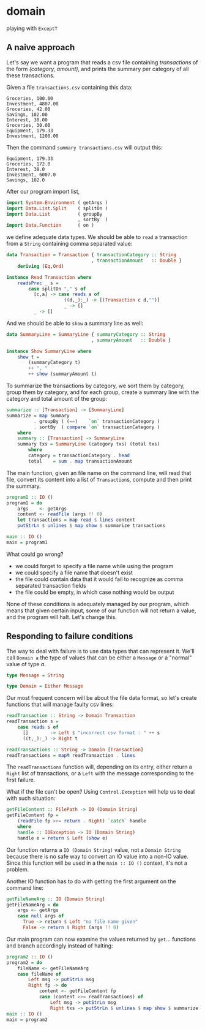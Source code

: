 # domain

playing with `ExceptT` 

## A naive approach

Let's say we want a program that reads a csv file containing _transactions_ of the form _(category, amount)_, and prints the summary per category of all these transactions.

Given a file `transactions.csv` containing this data:
```
Groceries, 100.00
Investment, 4807.00
Groceries, 42.00
Savings, 102.00
Interest, 38.00
Groceries, 30.00
Equipment, 179.33
Investment, 1200.00
```

Then the command `summary transactions.csv` will output this:
```
Equipment, 179.33
Groceries, 172.0
Interest, 38.0
Investment, 6007.0
Savings, 102.0
```
After our program import list,
```haskell
import System.Environment ( getArgs )
import Data.List.Split    ( splitOn )
import Data.List          ( groupBy
                          , sortBy  )
import Data.Function      ( on )
```

we define adequate data types.  We should be able to `read` a transaction from a `String` containing comma separated value:

```haskell
data Transaction = Transaction { transactionCategory :: String
                               , transactionAmount   :: Double }
    deriving (Eq,Ord)

instance Read Transaction where
    readsPrec _ s = 
        case splitOn "," s of
          [c,a] -> case reads a of
                     ((d,_):_) -> [(Transaction c d,"")]
                     _ -> []
          _ -> []
```
And we should be able to `show` a summary line as well:
```haskell
data SummaryLine = SummaryLine { summaryCategory :: String
                               , summaryAmount   :: Double }

instance Show SummaryLine where
    show t = 
        (summaryCategory t) 
        ++ ", " 
        ++ show (summaryAmount t)
```
To summarize the transactions by category, we sort them by category, group them by category, and for each group, create a summary line with the category and total amount of the group:
```haskell
summarize :: [Transaction] -> [SummaryLine] 
summarize = map summary 
          . groupBy ( (==)    `on` transactionCategory ) 
          . sortBy  ( compare `on` transactionCategory )
    where
    summary :: [Transaction] -> SummaryLine
    summary txs = SummaryLine (category txs) (total txs) 
        where
        category = transactionCategory . head
        total    = sum . map transactionAmount
```
The main function, given an file name on the command line, will read that file, convert its content into a list of `Transaction`s, compute and then print the summary.
```haskell
program1 :: IO ()
program1 = do
    args    <- getArgs
    content <- readFile (args !! 0)
    let transactions = map read $ lines content
    putStrLn $ unlines $ map show $ summarize transactions

main :: IO ()
main = program1

```
What could go wrong?

- we could forget to specify a file name while using the program
- we could specify a file name that doesn't exist
- the file could contain data that it would fail to recognize as comma separated transaction fields
- the file could be empty, in which case nothing would be output

None of these conditions is adequately managed by our program, which means that given certain input, some of our function will not return a value, and the program will halt. Let's change this.

## Responding to failure conditions

The way to deal with failure is to use data types that can represent it. We'll call `Domain a` the type of values that can be either a `Message` or a "normal" value of type _a_.
```haskell
type Message = String

type Domain = Either Message
```

Our most frequent concern will be about the file data format, so let's create functions that will manage faulty csv lines:
```haskell
readTransaction :: String -> Domain Transaction
readTransaction s = 
    case reads s of
      []        -> Left $ "incorrect csv format : " ++ s
      ((t,_):_) -> Right t

readTransactions :: String -> Domain [Transaction]
readTransactions = mapM readTransaction . lines

```
The `readTransactions` function will, depending on its entry, either return a `Right` list of transactions, or a `Left` with the message corresponding to the first failure.

What if the file can't be open? Using `Control.Exception` will help us to deal with such situation:
```haskell
getFileContent :: FilePath -> IO (Domain String)
getFileContent fp = 
    (readFile fp >>= return . Right) `catch` handle
    where
    handle :: IOException -> IO (Domain String)
    handle e = return $ Left (show e) 
```
Our function returns a `IO (Domain String)` value, not a `Domain String` because there is no safe way to convert an IO value into a non-IO value. Since this function will be used in a the `main :: IO ()` context, it's not a problem. 

Another IO function has to do with getting the first argument on the command line:
```haskell
getFileNameArg :: IO (Domain String)
getFileNameArg = do
    args <- getArgs
    case null args of
      True -> return $ Left "no file name given"
      False -> return $ Right (args !! 0)
```

Our main program can now examine the values returned by `get`... functions and branch accordingly instead of halting:

```haskell
program2 :: IO ()
program2 = do
    fileName <- getFileNameArg 
    case fileName of
        Left msg -> putStrLn msg
        Right fp -> do 
            content <- getFileContent fp
            case (content >>= readTransactions) of
                Left msg -> putStrLn msg
                Right txs -> putStrLn $ unlines $ map show $ summarize txs
main :: IO ()
main = program2
```



